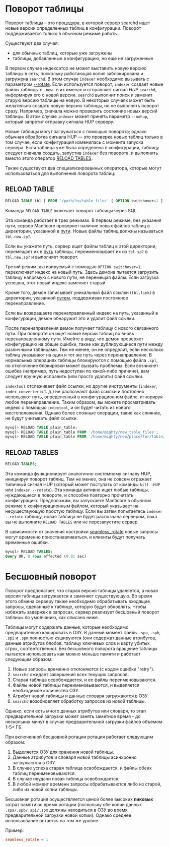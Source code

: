 # Поворот таблицы

Поворот таблицы – это процедура, в которой сервер searchd ищет новые версии определенных таблиц в конфигурации. Поворот поддерживается только в обычном режиме работы.

Существуют два случая:

* для обычных таблиц, которые уже загружены
* таблицы, добавленные в конфигурацию, но еще не загруженные

В первом случае индексатор не может выставить новую версию таблицы в сеть, поскольку работающая копия заблокирована и загружена `searchd`. В этом случае `indexer` необходимо вызывать с параметром [--rotate](../../Data_creation_and_modification/Adding_data_from_external_storages/Plain_tables_creation.md#Indexer-command-line-arguments). Если используется поворот, `indexer` создает новые файлы таблицы с `.new.` в их именах и отправляет сигнал *HUP* `searchd`, информируя его о новой версии. `searchd` выполнит поиск и заменит старую версию таблицы на новую. В некоторых случаях может быть желательно создать новую версию таблицы, но не выполнять поворот сразу. Например, сначала можно проверить состояние новых версий таблицы. В этом случае `indexer` может принять параметр `--nohup`, который запретит отправку сигнала HUP серверу.

Новые таблицы могут загружаться с помощью поворота; однако обычная обработка сигнала HUP — это проверка новых таблиц только в том случае, если конфигурация изменилась с момента запуска сервера. Если таблица уже была определена в конфигурации, таблицу следует сначала создать, запустив `indexer` без поворота, и выполнить вместо этого оператор [RELOAD TABLES](../../Data_creation_and_modification/Adding_data_from_external_storages/Rotating_a_table.md#RELOAD-TABLES).

Также существуют два специализированных оператора, которые могут использоваться для выполнения поворота таблиц:

## RELOAD TABLE

```sql
RELOAD TABLE tbl [ FROM '/path/to/table_files' [ OPTION switchover=1 ] ];
```

Команда `RELOAD TABLE` включает поворот таблицы через SQL.

Эта команда работает в трех режимах. В первом режиме, без указания пути, сервер Manticore проверяет наличие новых файлов таблиц в директории, указанной в [пути](../../Creating_a_table/Local_tables/Plain_and_real-time_table_settings.md#path). Новые файлы таблиц должны называться `tbl.new.sp?`.

Если вы укажете путь, сервер ищет файлы таблиц в этой директории, перемещает их в [путь](../../Creating_a_table/Local_tables/Plain_and_real-time_table_settings.md#path) таблицы, переименовывает их из `tbl.sp?` в `tbl.new.sp?` и выполняет поворот.

Третий режим, активируемый с помощью `OPTION switchover=1`, переключает индекс на новый путь. Здесь демона пытается загрузить таблицу напрямую с нового пути, не перемещая файлы. Если загрузка успешна, этот новый индекс заменяет старый.

Кроме того, демон записывает уникальный файл ссылки (`tbl.link`) в директории, указанной [путем](../../Creating_a_table/Local_tables/Plain_and_real-time_table_settings.md#path), поддерживая постоянное перенаправление.

Если вы возвращаете перенаправленный индекс на путь, указанный в конфигурации, демон обнаружит это и удалит файл ссылки.

После перенаправления демон получает таблицу с нового связанного пути. При повороте он ищет новые версии таблиц по вновь перенаправленному пути. Имейте в виду, что демон проверяет конфигурацию на общие ошибки, такие как дублирующиеся пути между различными таблицами. Тем не менее, он не определит, если несколько таблиц указывают на один и тот же путь через перенаправление. В нормальных операциях таблицы блокируются с помощью файла `.spl`, но отключение блокировки может вызвать проблемы. Если возникнет ошибка (например, путь недоступен по какой-либо причине), вам следует вручную исправить (или просто удалить) файл ссылки.

`indextool` отслеживает файл ссылки, но другие инструменты (`indexer`, `index_converter` и т. д.) не распознают файл ссылки и постоянно используют путь, определенный в конфигурационном файле, игнорируя любое перенаправление. Таким образом, вы можете просматривать индекс с помощью `indextool`, и он будет читать из нового местоположения. Однако более сложные операции, такие как слияние, не будут учитывать файл ссылки.

```sql
mysql> RELOAD TABLE plain_table;
mysql> RELOAD TABLE plain_table FROM '/home/mighty/new_table_files';
mysql> RELOAD TABLE plain_table FROM '/home/mighty/new/place/for/table/table_files' OPTION switchover=1;
```

## RELOAD TABLES

```sql
RELOAD TABLES;
```

Эта команда функционирует аналогично системному сигналу HUP, инициируя поворот таблиц. Тем не менее, она не совсем отражает типичный сигнал HUP (который может поступать от команды `kill -HUP` или `indexer --rotate`). Эта команда активно ищет любые таблицы, нуждающиеся в повороте, и способна повторно прочитать конфигурацию. Предположим, вы запускаете Manticore в обычном режиме с конфигурационным файлом, который указывает на несуществующую простую таблицу. Если вы затем попытаетесь `indexer --rotate` таблицу, новая таблица не будет распознана сервером, пока вы не выполните `RELOAD TABLES` или не перезапустите сервер.

В зависимости от значения настройки [seamless_rotate](../../Server_settings/Searchd.md#seamless_rotate) новые запросы могут временно приостанавливаться, и клиенты будут получать временные ошибки.

```sql
mysql> RELOAD TABLES;
Query OK, 0 rows affected (0.01 sec)
```

# Бесшовный поворот

Поворот предполагает, что старая версия таблицы удаляется, а новая версия таблицы загружается и заменяет существующую. Во время этого обмена серверу также необходимо обрабатывать входящие запросы, сделанные к таблице, которую будут обновлять. Чтобы избежать задержек в запросах, сервер реализует бесшовный поворот таблицы по умолчанию, как описано ниже.

Таблицы могут содержать данные, которые необходимо предварительно кэшировать в ОЗУ. В данный момент файлы `.spa`, `.spb`, `.spi` и `.spm` полностью кэшируются (они содержат данные атрибутов, данные атрибутов блобов, таблицу ключевых слов и карту убитых строк, соответственно). Без бесшовного поворота вращение таблицы пытается использовать как можно меньше памяти и работает следующим образом:
1. Новые запросы временно отклоняются (с кодом ошибки "retry").
2. `searchd` ожидает завершения всех текущих запросов.
3. Старая таблица освобождается, и ее файлы переименовываются.
4. Файлы новой таблицы переименовываются, и выделяется необходимое количество ОЗУ.
5. Атрибут новой таблицы и данные словаря загружаются в ОЗУ.
6. `searchd` возобновляет обработку запросов из новой таблицы.

Однако, если есть много данных атрибутов или словаря, то этап предварительной загрузки может занять заметное время - до нескольких минут в случае предварительной загрузки файлов объемом 1-5+ ГБ.

При включенной бесшовной ротации ротация работает следующим образом:

1. Выделяется ОЗУ для хранения новой таблицы.
2. Данные атрибутов и словаря новой таблицы асинхронно загружаются в ОЗУ.
3. В случае успеха старая таблица освобождается, и файлы обеих таблиц переименовываются.
4. В случае неудачи новая таблица освобождается.
5. В любой момент времени запросы обрабатываются либо из старой, либо из новой копии таблицы.

Бесшовная ротация осуществляется ценой более высоких **пиковых** затрат памяти во время ротации (поскольку обе копии данных `.spa/.spb/.spi/.spm` должны находиться в ОЗУ во время предварительной загрузки новой копии). Однако среднее использование остается на том же уровне.

Пример:

```ini
seamless_rotate = 1
```
<!-- proofread -->


